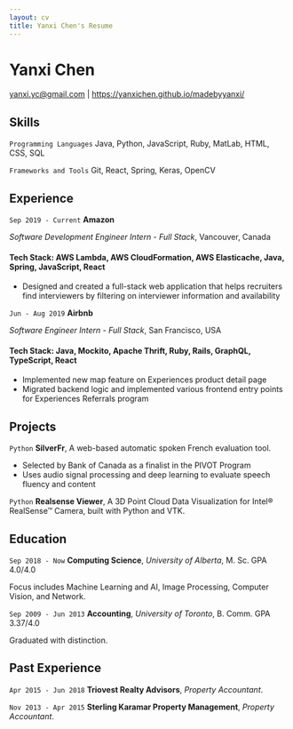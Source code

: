```yaml
---
layout: cv
title: Yanxi Chen's Resume
---
```

# Yanxi Chen

<div id="webaddress">
<a href="yanxi.yc@gmail.com">yanxi.yc@gmail.com</a>
| <a href="https://yanxichen.github.io/madebyyanxi/">https://yanxichen.github.io/madebyyanxi/</a>
</div>

## Skills

`Programming Languages`
Java, Python, JavaScript, Ruby, MatLab, HTML, CSS, SQL

`Frameworks and Tools`
Git, React, Spring, Keras, OpenCV

## Experience

`Sep 2019 - Current`
__Amazon__ 

*Software Development Engineer Intern - Full Stack*, Vancouver, Canada
#### Tech Stack: AWS Lambda, AWS CloudFormation, AWS Elasticache, Java, Spring, JavaScript, React
- Designed and created a full-stack web application that helps recruiters find interviewers by filtering on interviewer information and availability

`Jun - Aug 2019`
__Airbnb__ 

*Software Engineer Intern - Full Stack*, San Francisco, USA
#### Tech Stack: Java, Mockito, Apache Thrift, Ruby, Rails, GraphQL, TypeScript, React
- Implemented new map feature on Experiences product detail page 
- Migrated backend logic and implemented various frontend entry points for Experiences Referrals program

## Projects

`Python`
__SilverFr__, A web-based automatic spoken French evaluation tool.
- Selected by Bank of Canada as a finalist in the PIVOT Program
- Uses audio signal processing and deep learning to evaluate speech fluency and content

`Python`
__Realsense Viewer__, A 3D Point Cloud Data Visualization for Intel® RealSense™ Camera, built with Python and VTK.


## Education

`Sep 2018 - Now`
__Computing Science__, *University of Alberta*, M. Sc. GPA 4.0/4.0

Focus includes Machine Learning and AI, Image Processing, Computer Vision, and Network.

`Sep 2009 - Jun 2013`
__Accounting__, *University of Toronto*, B. Comm. GPA 3.37/4.0

Graduated with distinction.

## Past Experience

`Apr 2015 - Jun 2018`
__Triovest Realty Advisors__, *Property Accountant*.

`Nov 2013 - Apr 2015`
__Sterling Karamar Property Management__, *Property Accountant*.



<!-- ### Footer

Last updated: May 2020 -->

